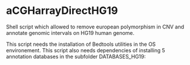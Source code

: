 # aCGHarrayDirectHG19
Shell script which allowed to remove european polymorphism in CNV and annotate genomic intervals on HG19 human genome.

This script needs the installation of Bedtools utilities in the OS environement.
This script also needs dependencies of installing 5 annotation databases in the subfolder DATABASES_HG19:

